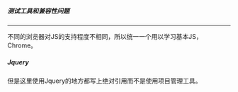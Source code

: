 ##### 测试工具和兼容性问题

------

不同的浏览器对JS的支持程度不相同，所以统一一个用以学习基本JS，Chrome。







##### Jquery

但是这里使用Jquery的地方都写上绝对引用而不是使用项目管理工具。